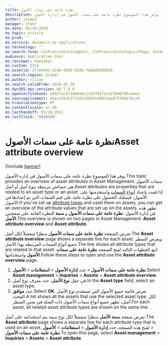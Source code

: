 ```yaml
---
title: نظرة عامة على سمات الأصول
description: يوفر هذا الموضوع نظرة عامة على سمات الأصول في إدارة الأصول.
author: josaw1
manager: tfehr
ms.date: 06/26/2019
ms.topic: article
ms.prod: ''
ms.service: dynamics-ax-applications
ms.technology: ''
ms.search.form: CatProcureCatalogEdit, CatProcureCatalogListPage, EntAssetObjectAttributeOverview
audience: Application User
ms.reviewer: kamaybac
ms.custom: 2214
ms.assetid: 2f3e0441-414d-402b-b28b-7ab0d650d658
ms.search.region: Global
ms.author: riluan
ms.search.validFrom: 2016-02-28
ms.dyn365.ops.version: AX 7.0.0
ms.openlocfilehash: a092fac4f1b8648c2c93791f1c5efb90708c44e2
ms.sourcegitcommit: deac22ba5377a912d93fe408c5ae875706378c2d
ms.translationtype: HT
ms.contentlocale: ar-SA
ms.lasthandoff: 01/16/2021
ms.locfileid: "5020169"
---
```

# <a name="asset-attribute-overview"></a><span data-ttu-id="7edd3-103">نظرة عامة على سمات الأصول</span><span class="sxs-lookup"><span data-stu-id="7edd3-103">Asset attribute overview</span></span>

[!include [banner](../../includes/banner.md)]

 

<span data-ttu-id="7edd3-104">يوفر هذا الموضوع نظرة عامة على سمات الأصول في إدارة الأصول.</span><span class="sxs-lookup"><span data-stu-id="7edd3-104">This topic provides an overview of asset attributes in Asset Management.</span></span> <span data-ttu-id="7edd3-105">سمات الأصول هي خصائص مرتبطة بنوع أصل أو أصل.</span><span class="sxs-lookup"><span data-stu-id="7edd3-105">Asset attributes are properties that are related to an asset type or an asset.</span></span> <span data-ttu-id="7edd3-106">إذا قمت بإعداد [أنواع السمات](../setup-for-functional-locations/specification-types.md) واستخدمتها على الأصول، فيمكنك الحصول على نظرة عامة على قيم السمات التي تم إعدادها في الأصول.</span><span class="sxs-lookup"><span data-stu-id="7edd3-106">If you've set up [attribute types](../setup-for-functional-locations/specification-types.md) and used them on assets, you can get an overview of the attribute values that are set up on the assets.</span></span> <span data-ttu-id="7edd3-107">تظهر هذه النظرة العامة على صفحتين‏‎ في إدارة الأصول: **نظرة عامة على سمات الأصول** و **سمة الأصل**.</span><span class="sxs-lookup"><span data-stu-id="7edd3-107">This overview is shown on two pages in Asset Management: **Asset attribute overview** and **Asset attribute**.</span></span>

<span data-ttu-id="7edd3-108">تعرض الصفحة **نظرة عامة على سمات الأصول** سطرًا منفصلاً لكل أصل.</span><span class="sxs-lookup"><span data-stu-id="7edd3-108">The **Asset attribute overview** page shows a separate line for each asset.</span></span> <span data-ttu-id="7edd3-109">ويعرض السطر جميع أنواع السمات المرتبطة بهذا الأصل.</span><span class="sxs-lookup"><span data-stu-id="7edd3-109">The line shows all attribute types that are related to that asset.</span></span> <span data-ttu-id="7edd3-110">اتبع الخطوات التالية لفتح الصفحة **نظرة عامة على سمات الأصول** واستخدامها.</span><span class="sxs-lookup"><span data-stu-id="7edd3-110">Follow these steps to open and use the **Asset attribute overview** page.</span></span>

1. <span data-ttu-id="7edd3-111">حدد **إدارة الأصول** \> **استعلامات** \> **الأصول‏‎** \> **نظرة عامة على سمات الأصول‏‎**.</span><span class="sxs-lookup"><span data-stu-id="7edd3-111">Select **Asset management** \> **Inquiries** \> **Assets** \> **Asset attribute overview**.</span></span>
2. <span data-ttu-id="7edd3-112">في حقل **نوع الأصل**، حدد معرف نوع أصل.</span><span class="sxs-lookup"><span data-stu-id="7edd3-112">In the **Asset type** field, select an asset type.</span></span>
3. <span data-ttu-id="7edd3-113">حدد **موافق**.</span><span class="sxs-lookup"><span data-stu-id="7edd3-113">Select **OK**.</span></span> <span data-ttu-id="7edd3-114">تعرض قائمة جميع الأصول التي تستخدم نوع الأصل المحدد.</span><span class="sxs-lookup"><span data-stu-id="7edd3-114">A list shows all the assets that use the selected asset type.</span></span> <span data-ttu-id="7edd3-115">لكل أصل، تظهر جميع أنواع سمات الأصول ذات الصلة في نفس السطر.</span><span class="sxs-lookup"><span data-stu-id="7edd3-115">For each asset, all related asset attribute types are shown on the same line.</span></span>

<span data-ttu-id="7edd3-116">تعرض صفحة **سمة الأصل** سطرًا منفصلاً لكل نوع سمة يتم استخدامه على أصل.</span><span class="sxs-lookup"><span data-stu-id="7edd3-116">The **Asset attribute** page shows a separate line for each attribute type that is used on an asset.</span></span> <span data-ttu-id="7edd3-117">لفتح هذه الصفحة، حدد **إدارة الأصول** \> **استعلامات** \> **الأصول‏‎** \> **نظرة عامة على سمات الأصول‏‎**.</span><span class="sxs-lookup"><span data-stu-id="7edd3-117">To open this page, select **Asset management** \> **Inquiries** \> **Assets** \> **Asset attribute**.</span></span>
